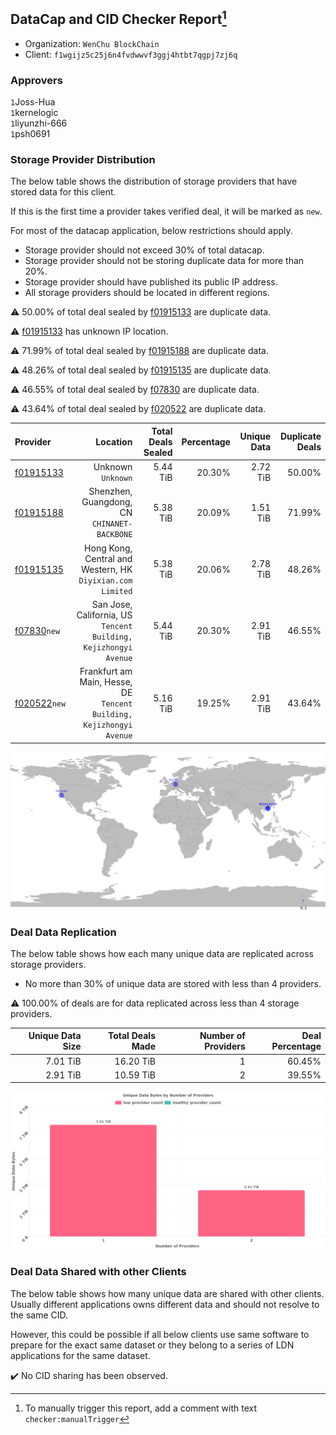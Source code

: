 ## DataCap and CID Checker Report[^1]
 - Organization: `WenChu BlockChain`
 - Client: `f1wgijz5c25j6n4fvdwwvf3ggj4htbt7qgpj7zj6q`
### Approvers
`1`Joss-Hua<br/>`1`kernelogic<br/>`1`liyunzhi-666<br/>`1`psh0691

### Storage Provider Distribution
The below table shows the distribution of storage providers that have stored data for this client.

If this is the first time a provider takes verified deal, it will be marked as `new`.

For most of the datacap application, below restrictions should apply.
 - Storage provider should not exceed 30% of total datacap.
 - Storage provider should not be storing duplicate data for more than 20%.
 - Storage provider should have published its public IP address.
 - All storage providers should be located in different regions.

⚠️ 50.00% of total deal sealed by [f01915133](https://filfox.info/en/address/f01915133) are duplicate data.

⚠️ [f01915133](https://filfox.info/en/address/f01915133) has unknown IP location.

⚠️ 71.99% of total deal sealed by [f01915188](https://filfox.info/en/address/f01915188) are duplicate data.

⚠️ 48.26% of total deal sealed by [f01915135](https://filfox.info/en/address/f01915135) are duplicate data.

⚠️ 46.55% of total deal sealed by [f07830](https://filfox.info/en/address/f07830) are duplicate data.

⚠️ 43.64% of total deal sealed by [f020522](https://filfox.info/en/address/f020522) are duplicate data.

| Provider                                                |                                                                Location | Total Deals Sealed | Percentage | Unique Data | Duplicate Deals |
| :------------------------------------------------------ | ----------------------------------------------------------------------: | -----------------: | ---------: | ----------: | --------------: |
| [f01915133](https://filfox.info/en/address/f01915133)   |                                                   Unknown<br/>`Unknown` |           5.44 TiB |     20.30% |    2.72 TiB |          50.00% |
| [f01915188](https://filfox.info/en/address/f01915188)   |                         Shenzhen, Guangdong, CN<br/>`CHINANET-BACKBONE` |           5.38 TiB |     20.09% |    1.51 TiB |          71.99% |
| [f01915135](https://filfox.info/en/address/f01915135)   |           Hong Kong, Central and Western, HK<br/>`Diyixian.com Limited` |           5.38 TiB |     20.06% |    2.78 TiB |          48.26% |
| [f07830](https://filfox.info/en/address/f07830)`new`    |     San Jose, California, US<br/>`Tencent Building, Kejizhongyi Avenue` |           5.44 TiB |     20.30% |    2.91 TiB |          46.55% |
| [f020522](https://filfox.info/en/address/f020522)`new`  | Frankfurt am Main, Hesse, DE<br/>`Tencent Building, Kejizhongyi Avenue` |           5.16 TiB |     19.25% |    2.91 TiB |          43.64% |

![Provider Distribution](https://raw.githubusercontent.com/data-preservation-programs/filplus-checker-assets/main/filecoin-project/filecoin-plus-large-datasets/issues/1213/1672988678967.png)
### Deal Data Replication
The below table shows how each many unique data are replicated across storage providers.
- No more than 30% of unique data are stored with less than 4 providers.

⚠️ 100.00% of deals are for data replicated across less than 4 storage providers.

| Unique Data Size | Total Deals Made | Number of Providers | Deal Percentage |
| ---------------: | ---------------: | ------------------: | --------------: |
|         7.01 TiB |        16.20 TiB |                   1 |          60.45% |
|         2.91 TiB |        10.59 TiB |                   2 |          39.55% |

![Replication Distribution](https://raw.githubusercontent.com/data-preservation-programs/filplus-checker-assets/main/filecoin-project/filecoin-plus-large-datasets/issues/1213/1672988679731.png)
### Deal Data Shared with other Clients
The below table shows how many unique data are shared with other clients.
Usually different applications owns different data and should not resolve to the same CID.

However, this could be possible if all below clients use same software to prepare for the exact same dataset or they belong to a series of LDN applications for the same dataset.

✔️ No CID sharing has been observed.

[^1]: To manually trigger this report, add a comment with text `checker:manualTrigger`

